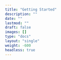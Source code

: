 ```yaml
---
title: "Getting Started"
description: ""
date: ""
lastmod: ""
draft: false
images: []
type: "docs"
layout: "single"
weight: -600
headless: true
---
```

